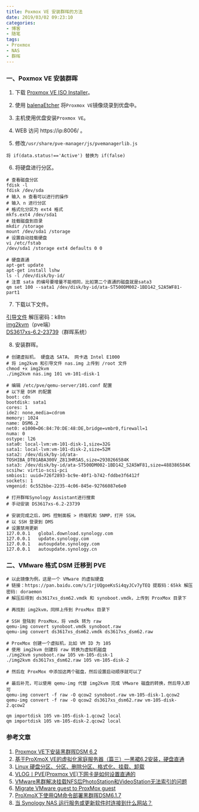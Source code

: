 ```yaml
---
title: Poxmox VE 安装群晖的方法
date: 2019/03/02 09:23:10
categories: 
- 博客
- 随笔
tags: 
- Proxmox
- NAS
- 群晖
---
```


### 一、Poxmox VE 安装群晖

1.  下载 [Proxmox VE ISO Installer](https://www.proxmox.com/en/downloads)。

2.  使用 [balenaEtcher](https://www.balena.io/etcher/) 将`Proxmox VE`镜像烧录到优盘中。

3.  主机使用优盘安装`Proxmox VE`。

4.  WEB 访问 https://ip:8006/ 。

5.  修改`/usr/share/pve-manager/js/pvemanagerlib.js`

```shell
将 if(data.status!=='Active') 替换为 if(false)
```
<!--more-->

6.  将硬盘进行分区。

```shell
# 查看磁盘分区
fdisk -l
fdisk /dev/sda
# 输入 m 查看可以进行的操作
# 输入 n 进行分区
# 格式化分区为 ext4 格式
mkfs.ext4 /dev/sda1
# 挂载磁盘到目录
mkdir /storage
mount /dev/sda1 /storage
# 设置自动挂载硬盘
vi /etc/fstab
/dev/sda1 /storage ext4 defaults 0 0

# 硬盘直通
apt-get update
apt-get install lshw
ls -l /dev/disk/by-id/
# 注意 sata 的编号要增量不能相同，比如第二个直通的磁盘就是sata3
qm set 100 --sata1 /dev/disk/by-id/ata-ST500DM002-1BD142_S2A5WF81-part1
```

7.  下载以下文件。

[引导文件](https://roo.ooo/go/aHR0cHM6Ly9wYW4uYmFpZHUuY29tL3MvMWdHQ1dQZUNZQTBFTTRuUmxybnA3N2c=) 解压密码：k8tn  
[img2kvm](https://roo.ooo/go/aHR0cHM6Ly9yb28tMTI1MjI4ODE3OS5jb3MuYXAtZ3Vhbmd6aG91Lm15cWNsb3VkLmNvbS8yMDE4L2ltZzJrdm0=)（pve端）  
[DS3617xs-6.2-23739](https://roo.ooo/go/aHR0cHM6Ly9hcmNoaXZlLnN5bm9sb2d5LmNvbS9kb3dubG9hZC9EU00vcmVsZWFzZS82LjIvMjM3MzkvRFNNX0RTMzYxN3hzXzIzNzM5LnBhdA==)（群晖系统）

8.  安装群晖。

```shell
# 创建虚拟机， 硬盘选 SATA， 网卡选 Intel E1000
# 将 img2kvm 和引导文件 nas.img 上传到 /root 文件
chmod +x img2kvm
./img2kvm nas.img 101 vm-101-disk-1

# 编辑 /etc/pve/qemu-server/101.conf 配置
# 以下是 DSM 的配置
boot: cdn
bootdisk: sata1
cores: 1
ide2: none,media=cdrom
memory: 1024
name: DSM6.2
net0: e1000=D6:84:70:DE:48:DE,bridge=vmbr0,firewall=1
numa: 0
ostype: l26
sata0: local-lvm:vm-101-disk-1,size=32G
sata1: local-lvm:vm-101-disk-2,size=52M
sata2: /dev/disk/by-id/ata-TOSHIBA_DT01ABA300V_Z813HRSAS,size=2930266584K
sata3: /dev/disk/by-id/ata-ST500DM002-1BD142_S2A5WF81,size=488386584K
scsihw: virtio-scsi-pci
smbios1: uuid=726f2893-bc9e-40f1-b742-fddbe3f6412f
sockets: 1
vmgenid: 6c552bbe-2235-4c06-845e-92766087e6e0

# 打开群晖Synology Assistant进行搜索
# 手动安装 DS3617xs-6.2-23739 

# 安装完成之后，DMS 控制面板 > 终端机和 SNMP，打开 SSH。
# 以 SSH 登录到 DMS
# 设置禁用更新
127.0.0.1	global.download.synology.com
127.0.0.1	update.synology.com
127.0.0.1	autoupdate.synology.com
127.0.0.1	autoupdate.synology.cn
```

### 二、VMware 格式 DSM 迁移到 PVE

```shell
# 以此镜像为例，这是一个 VMware 的虚拟硬盘
# 链接：https://pan.baidu.com/s/1rjUQgoeKsSi4qyJCv7yTEQ 提取码：65kk 解压密码: doraemon
# 解压后得到 ds3617xs_dsm62.vmdk 和 synoboot.vmdk，上传到 ProxMox 目录下

# 再找到 img2kvm，同样上传到 ProxMox 目录下

# SSH 登陆到 ProxMox，将 vmdk 转为 raw  
qemu-img convert synoboot.vmdk synoboot.raw 
qemu-img convert ds3617xs_dsm62.vmdk ds3617xs_dsm62.raw 

# ProxMox 创建一个虚拟机，比如 VM ID 为 105
# 使用 img2kvm 创建将 raw 转换为虚拟机磁盘
./img2kvm synoboot.raw 105 vm-105-disk-1
./img2kvm ds3617xs_dsm62.raw 105 vm-105-disk-2

# 然后在 ProxMox 中添加这两个磁盘，然后设置启动顺序就可以了

# 最后补充，可以使用 qemu-img 代替 img2kvm 完成 VMware 磁盘的转换，然后导入即可
qemu-img convert -f raw -O qcow2 synoboot.raw vm-105-disk-1.qcow2
qemu-img convert -f raw -O qcow2 ds3617xs_dsm62.raw vm-105-disk-2.qcow2

qm importdisk 105 vm-105-disk-1.qcow2 local
qm importdisk 105 vm-105-disk-2.qcow2 local
```

### 参考文章

1. [Proxmox VE下安装黑群晖DSM 6.2](http://roo.ooo/o/pve.html)
2. [基于ProXmoX VE的虚拟化家庭服务器（篇三）—黑裙6.2安装，硬盘直通](https://post.smzdm.com/p/a25r8mo2/)
3. [Linux 硬盘分区、分区、删除分区、格式化、挂载、卸载](https://www.cnblogs.com/visec479/p/4072754.html)
4. [VLOG丨PVE(Proxmox VE)下网卡是如何设置直通的](https://www.vediotalk.com/?p=2781)
5. [VMware黑群解决挂载NFS后PhotoStation和VideoStation无法索引的问题](https://www.nas2x.com/threads/vmwarenfsphotostationvideostation.578/)
6. [Migrate VMware guest to ProxMox guest](https://www.youtube.com/watch?v=wmbwNT0gul0)
7. [ProXmoX下使用QM命令部署黑群晖DSM6.1.7](http://www.hopol.cn/2018/06/1266/)  
8. [当 Synology NAS 运行服务或更新软件时连接到什么网站？](https://originwww.synology.com/zh-cn/knowledgebase/DSM/tutorial/Service_Application/What_websites_does_Synology_NAS_connect_to_when_running_services_or_updating_software)  
